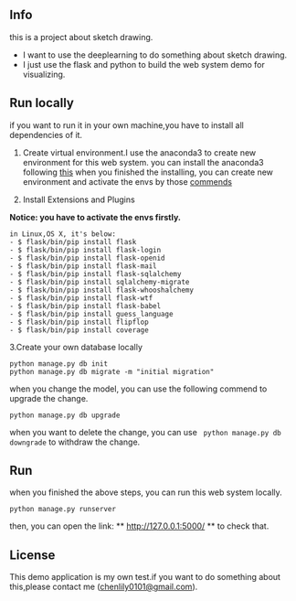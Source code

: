## Info
this is a project about sketch drawing.

- I want to use the deeplearning to do something about sketch drawing.
- I just use the flask and python to build the web system demo for visualizing.


## Run locally
if you want to run it in your own machine,you have to install all dependencies of it.
1. Create virtual environment.I use the anaconda3 to create new environment for this web system.
you can install the anaconda3 following [this](https://conda.io/docs/installation.html)
when you finished the installing, you can create new environment and activate the envs by those [commends](https://conda.io/docs/user-guide/tasks/manage-environments.html)

2. Install Extensions and Plugins

**Notice: you have to activate the envs firstly.**
```
in Linux,OS X, it's below:
- $ flask/bin/pip install flask
- $ flask/bin/pip install flask-login
- $ flask/bin/pip install flask-openid
- $ flask/bin/pip install flask-mail
- $ flask/bin/pip install flask-sqlalchemy
- $ flask/bin/pip install sqlalchemy-migrate
- $ flask/bin/pip install flask-whooshalchemy
- $ flask/bin/pip install flask-wtf
- $ flask/bin/pip install flask-babel
- $ flask/bin/pip install guess_language
- $ flask/bin/pip install flipflop
- $ flask/bin/pip install coverage
```

3.Create your own database locally

```
python manage.py db init
python manage.py db migrate -m "initial migration"
```

when you change the model, you can use the following commend to upgrade the change.

```
python manage.py db upgrade
```
 
when you want to delete the change, you can use ``` python manage.py db downgrade```  to withdraw the change.


## Run
when you finished the above steps, you can run this web system locally.

```
python manage.py runserver
```

then, you can open the link: ** http://127.0.0.1:5000/ **  to check that.


## License
This demo application is my own test.if you want to do something about this,please contact me (chenlily0101@gmail.com).

